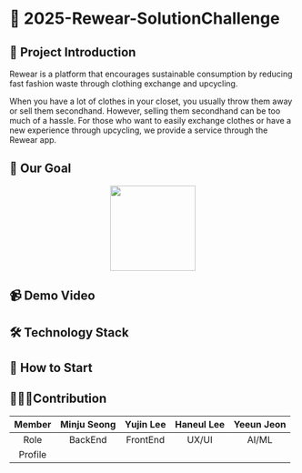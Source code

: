 # 👕 2025-Rewear-SolutionChallenge

## 📢 Project Introduction
Rewear is a platform that encourages sustainable consumption by reducing fast fashion waste through clothing exchange and upcycling.

When you have a lot of clothes in your closet, you usually throw them away or sell them secondhand. However, selling them secondhand can be too much of a hassle. For those who want to easily exchange clothes or have a new experience through upcycling, we provide a service through the Rewear app.


## 📌 Our Goal
<p align = "center">
<img src= "https://github.com/user-attachments/assets/34ed7575-bd87-4ca4-a73a-752f49d53087" width="150" height="150"/>
</p>


## 📹 Demo Video

## 🛠 Technology Stack

## 📱 How to Start

## 👩🏻‍💻Contribution

|Member| Minju Seong | Yujin Lee | Haneul Lee | Yeeun Jeon |
|:--:|:--:|:--:|:--:|:--:|
|Role| BackEnd | FrontEnd | UX/UI | AI/ML |
|Profile|      |         |           |                       |

